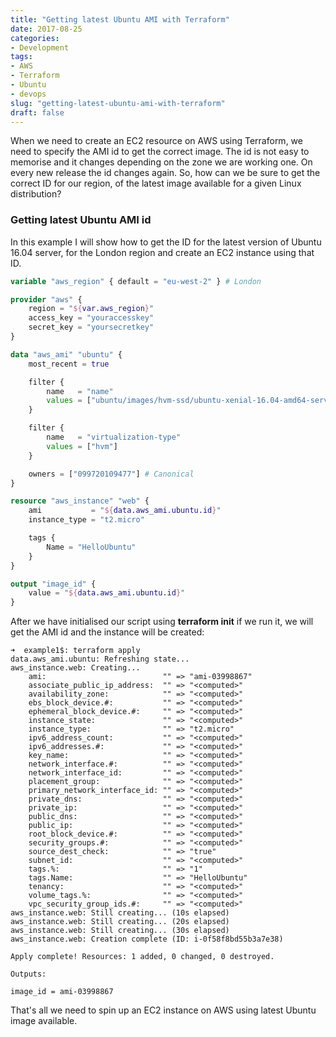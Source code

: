 ```yaml
---
title: "Getting latest Ubuntu AMI with Terraform"
date: 2017-08-25
categories: 
- Development
tags: 
- AWS
- Terraform
- Ubuntu
- devops
slug: "getting-latest-ubuntu-ami-with-terraform"
draft: false
---
```


When we need to create an EC2 resource on AWS using Terraform, we need to specify the AMI id to get the correct image.
The id is not easy to memorise and it changes depending on the zone we are working one. On every new release the id changes again.
So, how can we be sure to get the correct ID for our region, of the latest image available for a given Linux distribution?

### Getting latest Ubuntu AMI id

In this example I will show how to get the ID for the latest version of Ubuntu 16.04 server, for the London region and create an EC2 instance using that ID.

```terraform
variable "aws_region" { default = "eu-west-2" } # London

provider "aws" {
    region = "${var.aws_region}"
    access_key = "youraccesskey"
    secret_key = "yoursecretkey"
}

data "aws_ami" "ubuntu" {
    most_recent = true

    filter {
        name   = "name"
        values = ["ubuntu/images/hvm-ssd/ubuntu-xenial-16.04-amd64-server-*"]
    }

    filter {
        name   = "virtualization-type"
        values = ["hvm"]
    }

    owners = ["099720109477"] # Canonical
}

resource "aws_instance" "web" {
    ami           = "${data.aws_ami.ubuntu.id}"
    instance_type = "t2.micro"

    tags {
        Name = "HelloUbuntu"
    }
}

output "image_id" {
    value = "${data.aws_ami.ubuntu.id}"
}
```

After we have initialised our script using **terraform init** if we run it, we will get the AMI id and the instance will be created:

```
➜  example1$: terraform apply
data.aws_ami.ubuntu: Refreshing state...
aws_instance.web: Creating...
    ami:                          "" => "ami-03998867"
    associate_public_ip_address:  "" => "<computed>"
    availability_zone:            "" => "<computed>"
    ebs_block_device.#:           "" => "<computed>"
    ephemeral_block_device.#:     "" => "<computed>"
    instance_state:               "" => "<computed>"
    instance_type:                "" => "t2.micro"
    ipv6_address_count:           "" => "<computed>"
    ipv6_addresses.#:             "" => "<computed>"
    key_name:                     "" => "<computed>"
    network_interface.#:          "" => "<computed>"
    network_interface_id:         "" => "<computed>"
    placement_group:              "" => "<computed>"
    primary_network_interface_id: "" => "<computed>"
    private_dns:                  "" => "<computed>"
    private_ip:                   "" => "<computed>"
    public_dns:                   "" => "<computed>"
    public_ip:                    "" => "<computed>"
    root_block_device.#:          "" => "<computed>"
    security_groups.#:            "" => "<computed>"
    source_dest_check:            "" => "true"
    subnet_id:                    "" => "<computed>"
    tags.%:                       "" => "1"
    tags.Name:                    "" => "HelloUbuntu"
    tenancy:                      "" => "<computed>"
    volume_tags.%:                "" => "<computed>"
    vpc_security_group_ids.#:     "" => "<computed>"
aws_instance.web: Still creating... (10s elapsed)
aws_instance.web: Still creating... (20s elapsed)
aws_instance.web: Still creating... (30s elapsed)
aws_instance.web: Creation complete (ID: i-0f58f8bd55b3a7e38)

Apply complete! Resources: 1 added, 0 changed, 0 destroyed.

Outputs:

image_id = ami-03998867
```

That's all we need to spin up an EC2 instance on AWS using latest Ubuntu image available.

